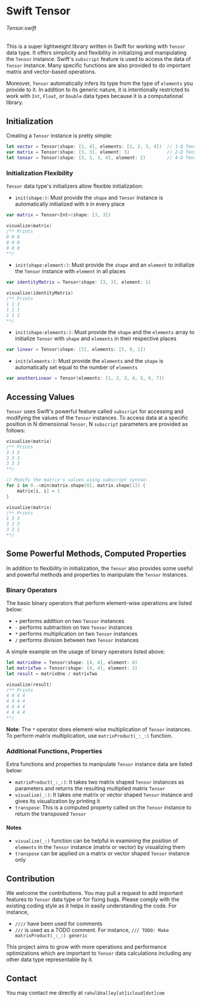 # Swift Tensor

###### Tensor.swift

This is a super lightweight library written in Swift for working with `Tensor` data type. It offers simplicity and flexibility in initializing and manipulating the `Tensor` instance. Swift's `subscript` feature is used to access the data of `Tensor` instance. Many specific functions are also provided to do important matrix and vector-based operations.

Moreover, `Tensor` automatically infers its type from the type of `elements` you provide to it. In addition to its generic nature, it is intentionally restricted to work with `Int`, `Float`, or `Double` data types because it is a computational library. 



## Initialization

Creating a `Tensor` instance is pretty simple:

```swift
let vector = Tensor(shape: [1, 4], elements: [1, 2, 3, 4])  // 1-D Tensor, shape 1 x 4
var matrix = Tensor(shape: [3, 3], element: 3)              // 2-D Tensor, shape 3 x 3
let tensor = Tensor(shape: [3, 3, 3, 4], element: 2)        // 4-D Tensor, shape 3 x 3 x 3 x 4
```

### Initialization Flexibility

`Tensor` data type's initializers allow flexible initialization:

* `init(shape:)`: Must provide the `shape` and `Tensor` instance is automatically initialized with `0` in every place
```swift
var matrix = Tensor<Int>(shape: [3, 3])

visualize(matrix)
/** Prints
0 0 0 
0 0 0 
0 0 0 
**/
```
* `init(shape:element:)`: Must provide the `shape` and an `element` to initialize the `Tensor` instance with `element` in all places
```swift
var identityMatrix = Tensor(shape: [3, 3], element: 1)

visualize(identityMatrix)
/** Prints
1 1 1 
1 1 1 
1 1 1
**/
```
* `init(shape:elements:)`: Must provide the `shape` and the `elements` array to initialize `Tensor` with `shape` and `elements` in their respective places
```swift
var linear = Tensor(shape: [3], elements: [5, 9, 1])
```
* `init(elements:)`: Must provide the `elements` and the `shape` is automatically set equal to the number of `elements`
```swift
var anotherLinear = Tensor(elements: [1, 2, 3, 4, 5, 6, 7])
```

## Accessing Values

`Tensor` uses Swift's powerful feature called `subscript` for accessing and modifying the values of the `Tensor` instances. To access data at a specific position in N dimensional `Tensor`, N `subscript` parameters are provided as follows:

```swift
visualize(matrix)
/** Prints
3 3 3
3 3 3
3 3 3
**/

// Modify the matrix's values using subscript syntax:
for i in 0..<min(matrix.shape[0], matrix.shape[1]) {
    matrix[i, i] = 1
}

visualize(matrix)
/** Prints
1 3 3
3 1 3
3 3 1
**/
```


## Some Powerful Methods, Computed Properties

In addition to flexibility in initialization, the `Tensor` also provides some useful and powerful methods and properties to manipulate the `Tensor` instances.

### Binary Operators

The basic binary operators that perform element-wise operations are listed below:

* `+` performs addition on two `Tensor` instances
* `-` performs subtraction on two `Tensor` instances
* `*` performs multiplication on two `Tensor` instances
* `/` performs division between two `Tensor` instances

A simple example on the usage of binary operators listed above:

```swift
let matrixOne = Tensor(shape: [4, 4], element: 8)
let matrixTwo = Tensor(shape: [4, 4], element: 2)
let result = matrixOne / matrixTwo

visualize(result)
/** Prints
4 4 4 4 
4 4 4 4 
4 4 4 4 
4 4 4 4
**/
```

**Note**: The `*` operator does element-wise multiplication of `Tensor` instances. To perform matrix multiplication, use `matrixProduct(_:_:)` function.


### Additional Functions, Properties

Extra functions and properties to manipulate `Tensor` instance data are listed below:

* `matrixProduct(_:_:)`: It takes two matrix shaped `Tensor` instances as parameters and returns the resulting multiplied matrix `Tensor`
* `visualize(_:)`: It takes one matrix or vector shaped `Tensor` instance and gives its visualization by printing it
* `transpose`: This is a computed property called on the `Tensor` instance to return the transposed `Tensor`


#### Notes

* `visualize(_:)` function can be helpful in examining the position of `elements` in the `Tensor` instance (matrix or vector) by visualizing them
* `transpose` can be applied on a matrix or vector shaped `Tensor` instance only


## Contribution

We welcome the contributions. You may pull a request to add important features to `Tensor` data type or for fixing bugs. Please comply with the existing coding style as it helps in easily understanding the code. For instance,
* `////` have been used for comments
* `///` is used as a TODO comment. For instance, `/// TODO: Make matrixProduct(_:_:) generic`

This project aims to grow with more operations and performance optimizations which are important to `Tensor` data calculations including any other data type representable by it. 

## Contact 

You may contact me directly at `rahulbhalley[at]icloud[dot]com`
